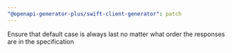 ```yaml
---
"@openapi-generator-plus/swift-client-generator": patch
---
```


Ensure that default case is always last no matter what order the responses are in the specification
